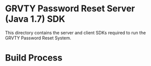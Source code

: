 # GRVTY Password Reset Server (Java 1.7) SDK
This directory contains the server and client SDKs required to run the GRVTY Password Reset System.

# Build Process
